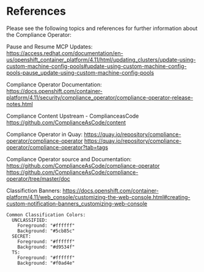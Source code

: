 # References

Please see the following topics and references for further information about the Compliance Operator:

Pause and Resume MCP Updates:
https://access.redhat.com/documentation/en-us/openshift_container_platform/4.11/html/updating_clusters/update-using-custom-machine-config-pools#update-using-custom-machine-config-pools-pause_update-using-custom-machine-config-pools

Compliance Operator Documentation:
https://docs.openshift.com/container-platform/4.11/security/compliance_operator/compliance-operator-release-notes.html

Compliance Content Upstream - ComplianceasCode
https://github.com/ComplianceAsCode/content

Compliance Operator in Quay:
https://quay.io/repository/compliance-operator/compliance-operator
https://quay.io/repository/compliance-operator/compliance-operator?tab=tags

Compliance Operator source and Documentation:
https://github.com/ComplianceAsCode/compliance-operator
https://github.com/ComplianceAsCode/compliance-operator/tree/master/doc

Classifiction Banners:
https://docs.openshift.com/container-platform/4.11/web_console/customizing-the-web-console.html#creating-custom-notification-banners_customizing-web-console

```
Common Classification Colors:
  UNCLASSIFIED: 
    Foreground: "#ffffff"
    Background: "#5cb85c"
  SECRET:
    Foreground: "#ffffff"
    Background: "#d9534f"
  TS:
    Foreground: "#ffffff"
    Background: "#f0ad4e" 
```
